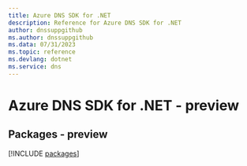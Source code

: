 ```yaml
---
title: Azure DNS SDK for .NET
description: Reference for Azure DNS SDK for .NET
author: dnssuppgithub
ms.author: dnssuppgithub
ms.data: 07/31/2023
ms.topic: reference
ms.devlang: dotnet
ms.service: dns
---
```

# Azure DNS SDK for .NET - preview
## Packages - preview
[!INCLUDE [packages](dns-index.md)]